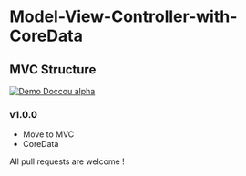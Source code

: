 # Model-View-Controller-with-CoreData


## MVC Structure

[![Demo Doccou alpha](https://github.com/mihailsalari/Model-View-Controller-with-CoreData/blob/master/mvc.jpg)](https://github.com/mihailsalari/Model-View-Controller-with-CoreData/blob/master/mvc.jpg)




### v1.0.0

* Move to MVC
* CoreData

All pull requests are welcome !


